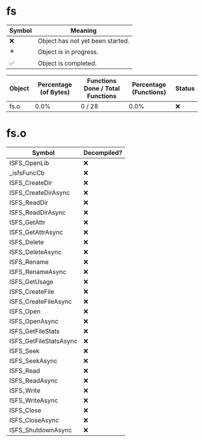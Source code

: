 # fs
| Symbol | Meaning 
| ------------- | ------------- 
| :x: | Object has not yet been started. 
| :eight_pointed_black_star: | Object is in progress. 
| :white_check_mark: | Object is completed. 


| Object | Percentage (of Bytes) | Functions Done / Total Functions | Percentage (Functions) | Status 
| ------------- | ------------- | ------------- | ------------- | ------------- 
| fs.o | 0.0% | 0 / 28 | 0.0% | :x: 


# fs.o
| Symbol | Decompiled? |
| ------------- | ------------- |
| ISFS_OpenLib | :x: |
| _isfsFuncCb | :x: |
| ISFS_CreateDir | :x: |
| ISFS_CreateDirAsync | :x: |
| ISFS_ReadDir | :x: |
| ISFS_ReadDirAsync | :x: |
| ISFS_GetAttr | :x: |
| ISFS_GetAttrAsync | :x: |
| ISFS_Delete | :x: |
| ISFS_DeleteAsync | :x: |
| ISFS_Rename | :x: |
| ISFS_RenameAsync | :x: |
| ISFS_GetUsage | :x: |
| ISFS_CreateFile | :x: |
| ISFS_CreateFileAsync | :x: |
| ISFS_Open | :x: |
| ISFS_OpenAsync | :x: |
| ISFS_GetFileStats | :x: |
| ISFS_GetFileStatsAsync | :x: |
| ISFS_Seek | :x: |
| ISFS_SeekAsync | :x: |
| ISFS_Read | :x: |
| ISFS_ReadAsync | :x: |
| ISFS_Write | :x: |
| ISFS_WriteAsync | :x: |
| ISFS_Close | :x: |
| ISFS_CloseAsync | :x: |
| ISFS_ShutdownAsync | :x: |


